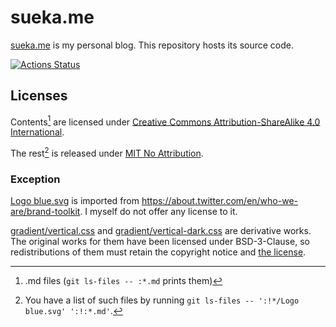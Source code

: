 # sueka.me

[sueka.me](https://sueka.me) is my personal blog. This repository hosts its source code.

[![Actions Status](https://github.com/sueka/sueka.me/workflows/.github/workflows/main.yml/badge.svg)](https://github.com/sueka/sueka.me/actions?query=workflow%3A.github%2Fworkflows%2Fmain.yml)

## Licenses

Contents[^1] are licensed under [Creative Commons Attribution-ShareAlike 4.0 International](./LICENSE).

The rest[^2] is released under [MIT No Attribution](./LICENSE.MIT-0).

[^1]: .md files (`git ls-files -- :*.md` prints them)
[^2]: You have a list of such files by running `git ls-files -- ':!*/Logo blue.svg' ':!:*.md'`.

### Exception

[Logo blue.svg](./src/assets/images/Logo%20blue.svg) is imported from https://about.twitter.com/en/who-we-are/brand-toolkit.  I myself do not offer any license to it.

[gradient/vertical.css](./src/_includes/stylesheets/gradient/vertical.css) and [gradient/vertical-dark.css](./src/_includes/stylesheets/gradient/vertical-dark.css) are derivative works.  The original works for them have been licensed under BSD-3-Clause, so redistributions of them must retain the copyright notice and [the license](./LICENSE.highlight.js).
